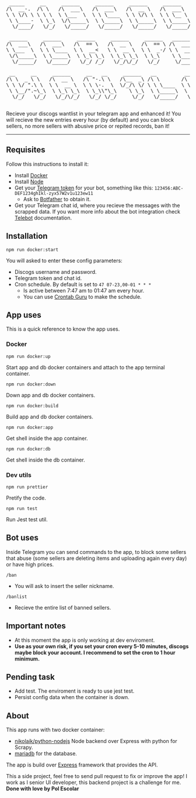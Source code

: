 <pre>
 _____     __     ______     ______     ______     ______     ______
/\  __-.  /\ \   /\  ___\   /\  ___\   /\  __ \   /\  ___\   /\  ___\
\ \ \/\ \ \ \ \  \ \___  \  \ \ \____  \ \ \/\ \  \ \ \__ \  \ \___  \
 \ \____-  \ \_\  \/\_____\  \ \_____\  \ \_____\  \ \_____\  \/\_____\
  \/____/   \/_/   \/_____/   \/_____/   \/_____/   \/_____/   \/_____/

 ______     ______     ______     ______     ______   ______     ______
/\  ___\   /\  ___\   /\  == \   /\  __ \   /\  == \ /\  ___\   /\  == \
\ \___  \  \ \ \____  \ \  __<   \ \  __ \  \ \  _-/ \ \  __\   \ \  __<
 \/\_____\  \ \_____\  \ \_\ \_\  \ \_\ \_\  \ \_\    \ \_____\  \ \_\ \_\
  \/_____/   \/_____/   \/_/ /_/   \/_/\/_/   \/_/     \/_____/   \/_/ /_/

 __     __     ______     __   __     ______   __         __     ______     ______
/\ \  _ \ \   /\  __ \   /\ "-.\ \   /\__  _\ /\ \       /\ \   /\  ___\   /\__  _\
\ \ \/ ".\ \  \ \  __ \  \ \ \-.  \  \/_/\ \/ \ \ \____  \ \ \  \ \___  \  \/_/\ \/
 \ \__/".~\_\  \ \_\ \_\  \ \_\\"\_\    \ \_\  \ \_____\  \ \_\  \/\_____\    \ \_\
  \/_/   \/_/   \/_/\/_/   \/_/ \/_/     \/_/   \/_____/   \/_/   \/_____/     \/_/
  
</pre>

Recieve your discogs wantlist in your telegram app and enhanced it! You will recieve the new entries every
hour (by default) and you can block sellers, no more sellers with abusive price or repited records, ban it!

<hr>

## Requisites

Follow this instructions to install it:

-   Install [Docker](https://docs.docker.com/)
-   Install [Node](https://nodejs.org/en/download/)
-   Get your [Telegram token](https://core.telegram.org/bots/api#authorizing-your-bot) for your bot, something
    like this: `123456:ABC-DEF1234ghIkl-zyx57W2v1u123ew11`
    -   Ask to [Botfather](https://core.telegram.org/bots#6-botfather) to obtain it.
-   Get your Telegram chat id, where you recieve the messages with the scrapped data. If you want more info
    about the bot integration check [Telebot](https://github.com/mullwar/telebot) documentation.

## Installation

`npm run docker:start`

You will asked to enter these config parameters:

-   Discogs username and password.
-   Telegram token and chat id.
-   Cron schedule. By default is set to `47 07-23,00-01 * * *`
    -   Is active between 7:47 am to 01:47 am every hour.
    -   You can use [Crontab Guru](https://crontab.guru/) to make the schedule.

## App uses

This is a quick reference to know the app uses.

### Docker

`npm run docker:up`

Start app and db docker containers and attach to the app terminal container.

`npm run docker:down`

Down app and db docker containers.

`npm run docker:build`

Build app and db docker containers.

`npm run docker:app`

Get shell inside the app container.

`npm run docker:db`

Get shell inside the db container.

### Dev utils

`npm run prettier`

Pretify the code.

`npm run test`

Run Jest test util.

## Bot uses

Inside Telegram you can send commands to the app, to block some sellers that abuse (some sellers are deleting
items and uploading again every day) or have high prices.

`/ban`

-   You will ask to insert the seller nickname.

`/banlist`

-   Recieve the entire list of banned sellers.

## Important notes

-   At this moment the app is only working at dev enviroment.
-   **Use as your own risk, if you set your cron every 5-10 minutes, discogs maybe block your account. I
    recommend to set the cron to 1 hour minimum.**

## Pending task

-   Add test. The enviroment is ready to use jest test.
-   Persist config data when the container is down.

## About

This app runs with two docker container:

-   [nikolaik/python-nodejs](https://hub.docker.com/r/nikolaik/python-nodejs/) Node backend over Express with
    python for Scrapy.
-   [mariadb](https://hub.docker.com/_/mariadb) for the database.

The app is build over [Express](https://github.com/expressjs/express) framework that provides the API.

This a side project, feel free to send pull request to fix or improve the app! I work as I senior UI
developer, this backend project is a challenge for me. **Done with love by Pol Escolar**
